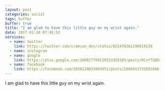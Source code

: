 ```yaml
---
layout: post
categories: social
tags: buffer
buffer: true
title: "I am glad to have this little guy on my wrist again."
date: 2017-01-20 07:45:53
services: 
  - name: twitter
    link: https://twitter.com/cramsan_dev/status/822470261190619139
  - name: instagram
  - name: google
    link: https://plus.google.com/106027709116533359385/posts/RCvYTGBDx5o
  - name: facebook
    link: https://facebook.com/1658129037803451/posts/1866913733591646
---
```


I am glad to have this little guy on my wrist again.
